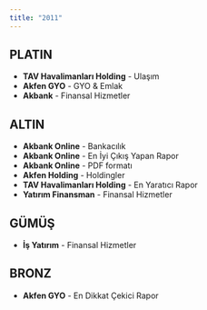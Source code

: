 ```yaml
---
title: "2011"
---
```


## PLATIN

- **TAV Havalimanları Holding** - Ulaşım
- **Akfen GYO** - GYO & Emlak
- **Akbank** - Finansal Hizmetler

## ALTIN

- **Akbank Online** - Bankacılık
- **Akbank Online** - En İyi Çıkış Yapan Rapor
- **Akbank Online** - PDF formatı
- **Akfen Holding** - Holdingler
- **TAV Havalimanları Holding** - En Yaratıcı Rapor
- **Yatırım Finansman** - Finansal Hizmetler

## GÜMÜŞ

- **İş Yatırım** - Finansal Hizmetler

## BRONZ

- **Akfen GYO** - En Dikkat Çekici Rapor
